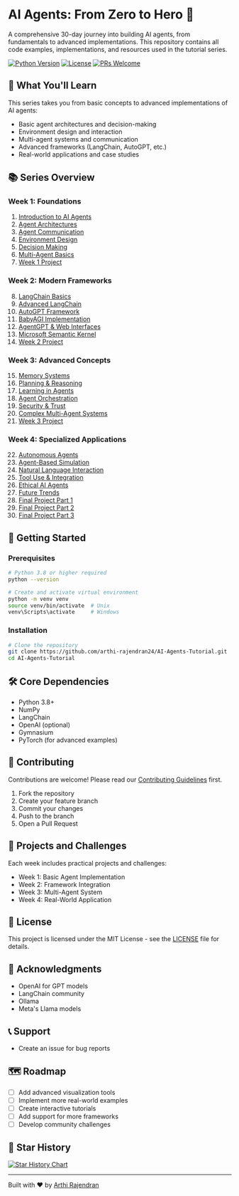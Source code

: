 # AI Agents: From Zero to Hero 🤖

A comprehensive 30-day journey into building AI agents, from fundamentals to advanced implementations. This repository contains all code examples, implementations, and resources used in the tutorial series.

[![Python Version](https://img.shields.io/badge/python-3.8+-blue.svg)](https://www.python.org/downloads/)
[![License](https://img.shields.io/badge/license-MIT-green.svg)](LICENSE)
[![PRs Welcome](https://img.shields.io/badge/PRs-welcome-brightgreen.svg)](CONTRIBUTING.md)

## 🎯 What You'll Learn

This series takes you from basic concepts to advanced implementations of AI agents:

- Basic agent architectures and decision-making
- Environment design and interaction
- Multi-agent systems and communication
- Advanced frameworks (LangChain, AutoGPT, etc.)
- Real-world applications and case studies

## 📚 Series Overview

### Week 1: Foundations
1. [Introduction to AI Agents](https://arthirajendran.medium.com/ai-agents-101-your-first-step-into-autonomous-systems-41fa2f7b7012)
2. [Agent Architectures](https://medium.com/r/?url=https%3A%2F%2Farthirajendran.medium.com%2Fbe810335e168)
3. [Agent Communication](https://medium.com/r/?url=https%3A%2F%2Farthirajendran.medium.com%2F7ee28161a308)
4. [Environment Design](https://medium.com/r/?url=https%3A%2F%2Farthirajendran.medium.com%2Fb132bb6ea539)
5. [Decision Making](week1/day5/)
6. [Multi-Agent Basics](week1/day6/)
7. [Week 1 Project](week1/day7/)
### Week 2: Modern Frameworks
8. [LangChain Basics](week2/day8/)
9. [Advanced LangChain](week2/day9/)
10. [AutoGPT Framework](week2/day10/)
11. [BabyAGI Implementation](week2/day11/)
12. [AgentGPT & Web Interfaces](week2/day12/)
13. [Microsoft Semantic Kernel](week2/day13/)
14. [Week 2 Project](week2/day14/)

### Week 3: Advanced Concepts
15. [Memory Systems](week3/day15/)
16. [Planning & Reasoning](week3/day16/)
17. [Learning in Agents](week3/day17/)
18. [Agent Orchestration](week3/day18/)
19. [Security & Trust](week3/day19/)
20. [Complex Multi-Agent Systems](week3/day20/)
21. [Week 3 Project](week3/day21/)

### Week 4: Specialized Applications
22. [Autonomous Agents](week4/day22/)
23. [Agent-Based Simulation](week4/day23/)
24. [Natural Language Interaction](week4/day24/)
25. [Tool Use & Integration](week4/day25/)
26. [Ethical AI Agents](week4/day26/)
27. [Future Trends](week4/day27/)
28. [Final Project Part 1](week4/day28/)
29. [Final Project Part 2](week4/day29/)
30. [Final Project Part 3](week4/day30/)

## 🚀 Getting Started

### Prerequisites
```bash
# Python 3.8 or higher required
python --version

# Create and activate virtual environment
python -m venv venv
source venv/bin/activate  # Unix
venv\Scripts\activate     # Windows
```

### Installation
```bash
# Clone the repository
git clone https://github.com/arthi-rajendran24/AI-Agents-Tutorial.git
cd AI-Agents-Tutorial
```



## 🛠️ Core Dependencies

- Python 3.8+
- NumPy
- LangChain
- OpenAI (optional)
- Gymnasium
- PyTorch (for advanced examples)

## 🤝 Contributing

Contributions are welcome! Please read our [Contributing Guidelines](CONTRIBUTING.md) first.

1. Fork the repository
2. Create your feature branch
3. Commit your changes
4. Push to the branch
5. Open a Pull Request

## 🎯 Projects and Challenges

Each week includes practical projects and challenges:

- Week 1: Basic Agent Implementation
- Week 2: Framework Integration
- Week 3: Multi-Agent System
- Week 4: Real-World Application

## 📄 License

This project is licensed under the MIT License - see the [LICENSE](LICENSE) file for details.

## 🙏 Acknowledgments

- OpenAI for GPT models
- LangChain community
- Ollama
- Meta's Llama models

## 📞 Support

- Create an issue for bug reports

## 🗺️ Roadmap

- [ ] Add advanced visualization tools
- [ ] Implement more real-world examples
- [ ] Create interactive tutorials
- [ ] Add support for more frameworks
- [ ] Develop community challenges

## 🌟 Star History

[![Star History Chart](https://api.star-history.com/svg?repos=arthi-rajendran24/AI-Agents-Tutorial&type=Timeline)](https://star-history.com/#arthi-rajendran24/AI-Agents-Tutorial&Timeline)

---

Built with ❤️ by [Arthi Rajendran]((https://github.com/arthi-rajendran24))
